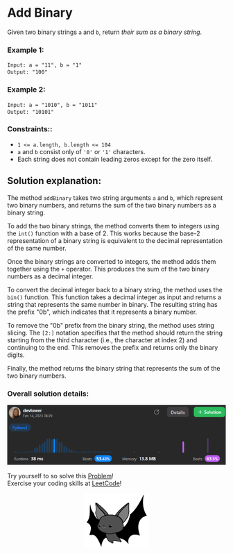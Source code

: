# Add Binary

Given two binary strings `a` and `b`, return _their sum as a binary string_.

### Example 1:

```
Input: a = "11", b = "1"
Output: "100"
```

### Example 2:

```
Input: a = "1010", b = "1011"
Output: "10101"
```

### Constraints:: 

- `1 <= a.length, b.length <= 104`
- `a` and `b` consist only of `'0'` or `'1'` characters.
- Each string does not contain leading zeros except for the zero itself.

## Solution explanation:

The method `addBinary` takes two string arguments `a` and `b`, which represent two binary numbers, and returns the sum of the two binary numbers as a binary string. 

To add the two binary strings, the method converts them to integers using the `int()` function with a base of 2. This works because the base-2 representation of a binary string is equivalent to the decimal representation of the same number.

Once the binary strings are converted to integers, the method adds them together using the `+` operator. This produces the sum of the two binary numbers as a decimal integer.

To convert the decimal integer back to a binary string, the method uses the `bin()` function. This function takes a decimal integer as input and returns a string that represents the same number in binary. The resulting string has the prefix "0b", which indicates that it represents a binary number.

To remove the "0b" prefix from the binary string, the method uses string slicing. The `[2:]` notation specifies that the method should return the string starting from the third character (i.e., the character at index 2) and continuing to the end. This removes the prefix and returns only the binary digits.

Finally, the method returns the binary string that represents the sum of the two binary numbers.

### Overall solution details:

<p align="center">
  <img src="src/solutionDetails.png" alt="Solution Details" width="650">
</p>

Try yourself to so solve this [Problem](https://leetcode.com/problems/add-binary/)!
<br>
Exercise your coding skills at [LeetCode](https://leetcode.com)!

<p align="center">
  <img src="src/bat.png" alt="devlower logo" width="150">
</p>
